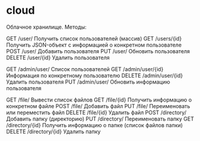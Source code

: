 # cloud

Облачное хранилище.
Методы:


GET /user/ Получить список пользователей (массив)
GET /users/{id} Получить JSON-объект с информацией о
конкретном пользователе
POST /user/ Добавить пользователя
PUT /user/ Обновить пользователя
DELETE /user/{id} Удалить пользователя

GET /admin/user/ Список пользователей
GET /admin/user/{id} Информация по конкретному
пользователю
DELETE /admin/user/{id} Удалить пользователя
PUT /admin/user/ Обновить информацию
пользователя

GET /file/ Вывести список файлов
GET /file/{id} Получить информацию о конкретном файле
POST /file/ Добавить файл
PUT /file/ Переименовать или переместить файл
DELETE /file/{id} Удалить файл
POST /directory/ Добавить папку (директорию)
PUT /directory/ Переименовать папку
GET /directory/{id} Получить информацию о папке (список файлов
папки)
DELETE /directory/{id} Удалить папку
